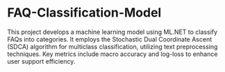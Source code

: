 # FAQ-Classification-Model
This project develops a machine learning model using ML.NET to classify FAQs into categories. It employs the Stochastic Dual Coordinate Ascent (SDCA) algorithm for multiclass classification, utilizing text preprocessing techniques. Key metrics include macro accuracy and log-loss to enhance user support efficiency.
